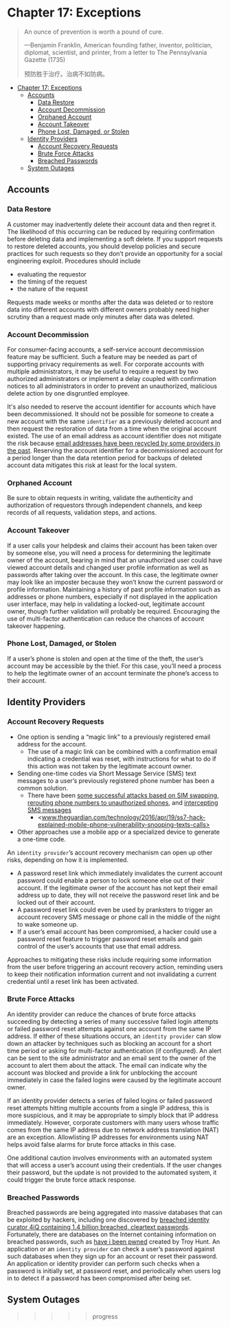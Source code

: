 # Chapter 17: Exceptions

> An ounce of prevention is worth a pound of cure.
>
> —Benjamin Franklin, American founding father, inventor, politician, diplomat,
> scientist, and printer, from a letter to The Pennsylvania Gazette (1735)
>
> 预防胜于治疗。治病不如防病。

- [Chapter 17: Exceptions](#chapter-17-exceptions)
  - [Accounts](#accounts)
    - [Data Restore](#data-restore)
    - [Account Decommission](#account-decommission)
    - [Orphaned Account](#orphaned-account)
    - [Account Takeover](#account-takeover)
    - [Phone Lost, Damaged, or Stolen](#phone-lost-damaged-or-stolen)
  - [Identity Providers](#identity-providers)
    - [Account Recovery Requests](#account-recovery-requests)
    - [Brute Force Attacks](#brute-force-attacks)
    - [Breached Passwords](#breached-passwords)
  - [System Outages](#system-outages)

## Accounts

### Data Restore

A customer may inadvertently delete their account data and then regret it. The
likelihood of this occurring can be reduced by requiring confirmation before
deleting data and implementing a soft delete. If you support requests to
restore deleted accounts, you should develop policies and secure practices for
such requests so they don’t provide an opportunity for a social engineering
exploit. Procedures should include

- evaluating the requestor
- the timing of the request
- the nature of the request

Requests made weeks or months after the data was deleted or to restore data
into different accounts with different owners probably need higher scrutiny
than a request made only minutes after data was deleted.

### Account Decommission

For consumer-facing accounts, a self-service account decommission feature may
be sufficient. Such a feature may be needed as part of supporting privacy
requirements as well. For corporate accounts with multiple administrators, it
may be useful to require a request by two authorized administrators or
implement a delay coupled with confirmation notices to all administrators in
order to prevent an unauthorized, malicious delete action by one disgruntled
employee.

It's also needed to reserve the account identifier for accounts which have been
decommissioned. It should not be possible for someone to create a new account
with the same `identifier` as a previously deleted account and then request the
restoration of data from a time when the original account existed. The use of
an email address as account identifier does not mitigate the risk because
[email addresses have been recycled by some providers in the past](https://thenextweb.com/news/microsoft-can-recycle-your-outlook-com-email-address-if-your-account-becomes-inactive).
Reserving the account identifier for a decommissioned account for a period
longer than the data retention period for backups of deleted account data
mitigates this risk at least for the local system.

### Orphaned Account

Be sure to obtain requests in writing, validate the authenticity and
authorization of requestors through independent channels, and keep records of
all requests, validation steps, and actions.

### Account Takeover

If a user calls your helpdesk and claims their account has been taken over by
someone else, you will need a process for determining the legitimate owner of
the account, bearing in mind that an unauthorized user could have viewed
account details and changed user profile information as well as passwords after
taking over the account. In this case, the legitimate owner may look like an
imposter because they won’t know the current password or profile information.
Maintaining a history of past profile information such as addresses or phone
numbers, especially if not displayed in the application user interface, may
help in validating a locked-out, legitimate account owner, though further
validation will probably be required. Encouraging the use of multi-factor
authentication can reduce the chances of account takeover happening.

### Phone Lost, Damaged, or Stolen

If a user’s phone is stolen and open at the time of the theft, the user’s
account may be accessible by the thief. For this case, you’ll need a process to
help the legitimate owner of an account terminate the phone’s access to their
account.

## Identity Providers

### Account Recovery Requests

- One option is sending a “magic link” to a previously registered email address
  for the account.
  - The use of a magic link can be combined with a confirmation email
    indicating a credential was reset, with instructions for what to do if this
    action was not taken by the legitimate account owner.
- Sending one-time codes via Short Message Service (SMS) text messages to a
  user’s previously registered phone number has been a common solution.
  - There have been [some successful attacks based on SIM swapping](https://www.pcmag.com/news/fcc-to-create-rules-to-stop-sim-swapping-attacks),
    [rerouting phone numbers to unauthorized phones](www.vice.com/en/article/y3g8wb/hacker-got-my-texts-16-dollars-sakari-netnumber),
    and [intercepting SMS messages](https://usa.kaspersky.com/blog/ss7-hacked/17099/)
    - <www.theguardian.com/technology/2016/apr/19/ss7-hack-explained-mobile-phone-vulnerability-snooping-texts-calls>
- Other approaches use a mobile app or a specialized device to generate a
  one-time code.

An `identity provider`’s account recovery mechanism can open up other risks,
depending on how it is implemented.

- A password reset link which immediately invalidates the current account
  password could enable a person to lock someone else out of their account.
  If the legitimate owner of the account has not kept their email address up to
  date, they will not receive the password reset link and be locked out of
  their account.
- A password reset link could even be used by pranksters to trigger an account
  recovery SMS message or phone call in the middle of the night to wake someone
  up.
- If a user’s email account has been compromised, a hacker could use a password
  reset feature to trigger password reset emails and gain control of the user’s
  accounts that use that email address.
  
Approaches to mitigating these risks include requiring some information from
the user before triggering an account recovery action, reminding users to keep
their notification information current and not invalidating a current
credential until a reset link has been activated.

### Brute Force Attacks

An identity provider can reduce the chances of brute force attacks succeeding
by detecting a series of many successive failed login attempts or failed
password reset attempts against one account from the same IP address. If either
of these situations occurs, an `identity provider` can slow down an attacker by
techniques such as blocking an account for a short time period or asking for
multi-factor authentication (if configured). An alert can be sent to the site
administrator and an email sent to the owner of the account to alert them about
the attack. The email can indicate why the account was blocked and provide a
link for unblocking the account immediately in case the failed logins were
caused by the legitimate account owner.

If an identity provider detects a series of failed logins or failed password
reset attempts hitting multiple accounts from a single IP address, this is more
suspicious, and it may be appropriate to simply block that IP address
immediately. However, corporate customers with many users whose traffic comes
from the same IP address due to network address translation (NAT) are an
exception. Allowlisting IP addresses for environments using NAT helps avoid
false alarms for brute force attacks in this case.

One additional caution involves environments with an automated system that will
access a user’s account using their credentials. If the user changes their
password, but the update is not provided to the automated system, it could
trigger the brute force attack response.

### Breached Passwords

Breached passwords are being aggregated into massive databases that can be
exploited by hackers, including one discovered by
[breached identity curator 4iQ containing 1.4 billion breached, cleartext passwords](https://medium.com/4iqdelvedeep/1-4-billion-clear-text-credentials-discovered-in-a-single-database-3131d0a1ae14).
Fortunately, there are databases on the Internet containing information on
breached passwords, such as [have i been pwned](https://haveibeenpwned.com)
created by Troy Hunt. An application or an `identity provider` can check a
user’s password against such databases when they sign up for an account or
reset their password. An application or identity provider can perform such
checks when a password is initially set, at password reset, and periodically
when users log in to detect if a password has been compromised after being set.

## System Outages

>>>>> progress
